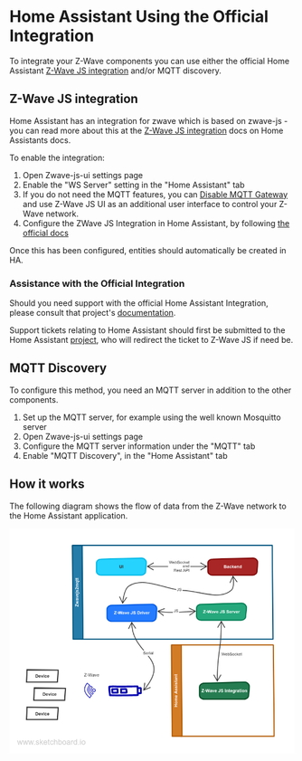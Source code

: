 # Home Assistant Using the Official Integration

To integrate your Z-Wave components you can use either the official Home Assistant [Z-Wave JS integration](https://www.home-assistant.io/integrations/zwave_js) and/or MQTT discovery.

## Z-Wave JS integration

Home Assistant has an integration for zwave which is based on zwave-js - you can read more about this at the [Z-Wave JS integration](https://www.home-assistant.io/integrations/zwave_js) docs on Home Assistants docs.

To enable the integration:

1. Open Zwave-js-ui settings page
2. Enable the "WS Server" setting in the "Home Assistant" tab
3. If you do not need the MQTT features, you can [Disable MQTT Gateway](/usage/setup?id=disable-gateway) and use Z-Wave JS UI as an additional user interface to control your Z-Wave network.
4. Configure the ZWave JS Integration in Home Assistant, by following [the official docs](https://www.home-assistant.io/integrations/zwave_js)

Once this has been configured, entities should automatically be created in HA.

### Assistance with the Official Integration

Should you need support with the official Home Assistant Integration, please consult that project's [documentation](https://www.home-assistant.io/integrations/zwave_js/).

Support tickets relating to Home Assistant should first be submitted to the Home Assistant [project](https://github.com/home-assistant/core), who will redirect the ticket to Z-Wave JS if need be.

## MQTT Discovery

To configure this method, you need an MQTT server in addition to the other components.

1. Set up the MQTT server, for example using the well known Mosquitto server
2. Open Zwave-js-ui settings page
3. Configure the MQTT server information under the "MQTT" tab
4. Enable "MQTT Discovery", in the "Home Assistant" tab

## How it works

The following diagram shows the flow of data from the Z-Wave network to the Home Assistant application.

![Home Assistant](../_images/Home_Assistant_sketch.png)
